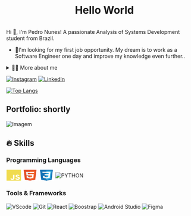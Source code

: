 <!--título-->
<div id="user-content-toc">
  <ul align="center">
    <summary><h1 style="display: inline-block">Hello World</h1></summary>
</div>

<!-- Presentation -->
<p>
  Hi 👋, I'm Pedro Nunes! A passionate Analysis of Systems Development student from Brazil.
  
  - 🔭I'm looking for my first job opportunity. My dream is to work as a Software Engineer one day and improve my knowledge even further..
</p>

<!-- Dropdown -->
<details>
  <summary>👨‍💻 More about me</summary>

  - 💬 I am 19 years old, currently living in Brazil. I have experience with HTML/CSS/JS, Bootstrap and React.

  - ⚡I'm falling more and more in love with this area of ​​technology, I'm learning to read books now and it's become part of my day, and I'm looking for freelance jobs to test my knowledge in web development.\o/
</details>

<!-- Links -->
[![Instagram](https://img.shields.io/badge/Instagram-E4405F?style=for-the-badge&logo=instagram&logoColor=white)](https://www.instagram.com/pedro.nunix/)
[![LinkedIn](https://img.shields.io/badge/LinkedIn-0077B5?style=for-the-badge&logo=linkedin&logoColor=white)](https://www.linkedin.com/in/devpedronunes/)

<!-- GithubStats -->
[![Top Langs](https://github-readme-stats.vercel.app/api/top-langs/?username=devnunes)](https://github.com/anuraghazra/github-readme-stats)

<!-- Portfolio -->
## Portfolio: shortly


<!-- GIF -->
<p align="left">
  <img align="center" src="https://github.com/VariableBee/VariableBee/assets/77739311/4e9f41af-6b57-49a7-b15a-74322e96b4d7" alt="Imagem">
</p>

## 🔥 Skills
<!-- Skills: Programming Languages -->
  <div style="flex-basis: 48%;">
    <h3>Programming Languages</h3>
    <img align="center" alt="Js" height="30" width="40" src="https://raw.githubusercontent.com/devicons/devicon/master/icons/javascript/javascript-plain.svg">
    <img align="center" alt="HTML" height="30" width="40" src="https://raw.githubusercontent.com/devicons/devicon/master/icons/html5/html5-original.svg">
    <img align="center" alt="CSS" height="30" width="40" src="https://raw.githubusercontent.com/devicons/devicon/master/icons/css3/css3-original.svg">
    <img align="center" alt="PYTHON" height="30" width="40" src="https://cdn.jsdelivr.net/gh/devicons/devicon@latest/icons/python/python-original.svg" />
  </div>
  
  <!-- Skills: Tools & Frameworks -->
  <div style="flex-basis: 48%;">
    <h3>Tools & Frameworks</h3>
    <img align="center" alt="VScode" height="30" width="40" src="https://cdn.jsdelivr.net/gh/devicons/devicon/icons/vscode/vscode-original.svg">
    <img align="center" alt="Git" height="30" width="40" src="https://cdn.jsdelivr.net/gh/devicons/devicon/icons/git/git-original.svg">
    <img align="center" alt="React" src="https://cdn.jsdelivr.net/gh/devicons/devicon@latest/icons/react/react-original.svg"  width="40" height="35" />
    <img align="center" alt="Boostrap" src="https://cdn.jsdelivr.net/gh/devicons/devicon@latest/icons/bootstrap/bootstrap-original.svg" width="40" height="35" />
    <img align="center" alt="Android Studio" src="https://cdn.jsdelivr.net/gh/devicons/devicon@latest/icons/androidstudio/androidstudio-original.svg" width="40" height="35"/>
    <img   align="center" alt="Figma"  src="https://cdn.jsdelivr.net/gh/devicons/devicon@latest/icons/figma/figma-original.svg" width="40" height="35" />
  </div>
  
 

